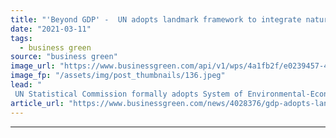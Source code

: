 ```yaml
---
title: "'Beyond GDP' -  UN adopts landmark framework to integrate natural capital in economic reporting"
date: "2021-03-11"
tags: 
  - business green
source: "business green"
image_url: "https://www.businessgreen.com/api/v1/wps/4a1fb2f/e0239457-48a7-4091-9cbe-bf003f898f67/2/31442-shutterstock-404813950-185x114.jpeg"
image_fp: "/assets/img/post_thumbnails/136.jpeg"
lead: "
 UN Statistical Commission formally adopts System of Environmental-Economic Accounting - Ecosystem Accounting ..."
article_url: "https://www.businessgreen.com/news/4028376/gdp-adopts-landmark-framework-integrate-natural-capital-economic-reporting"
---
```


---
